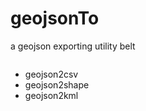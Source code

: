 geojsonTo
=========

a geojson exporting utility belt


```javascript

```

- geojson2csv
- geojson2shape
- geojson2kml